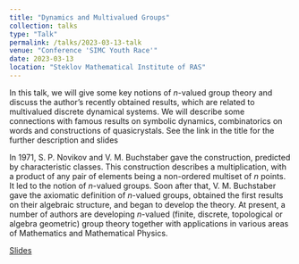 ```yaml
---
title: "Dynamics and Multivalued Groups"
collection: talks
type: "Talk"
permalink: /talks/2023-03-13-talk
venue: "Conference 'SIMC Youth Race'"
date: 2023-03-13
location: "Steklov Mathematical Institute of RAS"
---
```

 
 In this talk, we will give some key notions of $n$-valued group theory and discuss the author’s recently obtained results, which are related to multivalued discrete dynamical systems. We will describe some connections with famous results on symbolic dynamics, combinatorics on words and constructions of quasicrystals. See the link in the title for the further description and slides  
 
 
 In 1971, S. P. Novikov and V. M. Buchstaber gave the construction, predicted by characteristic classes. This construction describes a multiplication, with a product of any pair of elements being a non-ordered multiset of $n$ points. It led to the notion of $n$-valued groups. Soon after that, V. M. Buchstaber gave the axiomatic definition of $n$-valued groups, obtained the first results on their algebraic structure, and began to develop the theory. At present, a number of authors are developing $n$-valued (finite, discrete, topological or algebra geometric) group theory together with applications in various areas of Mathematics and Mathematical Physics.  
       
[Slides](https://magisterlud.github.io/files/simc_youth_race/nvaltalk.pdf)